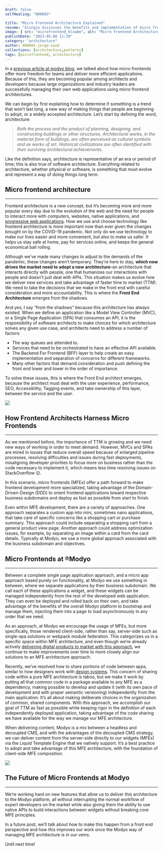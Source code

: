 ```yaml
---
draft: false
selfHealing: "000003"

title: "Micro Frontend Architecture Explained"
resume: "Giorgio discusses the benefits and implementation of micro frontend architecture, emphasizing its growing popularity and effectiveness in modern web development. He outlines how this architecture enables more efficient, specialized development by dividing frontend applications into smaller, manageable components."
image: { src: "microfrontend_klswbm", alt: "Micro Frontend Architecture" }
publishDate: "2023-05-08 11:39"
category: "architecture"
author: 000001-jorge-saud
collections: [architecture,patterns]
tags: [microfrontend, architecture]
---
```


In a [previous article at modyo blog](https://blog.modyo.com/posts/micro-frontends-empower-your-developers-to-build-better-digital-products), we talked about how micro frontends offer more freedom for teams and deliver more efficient applications. Because of this, they are becoming popular among architects and developers because large organizations and industry leaders are successfully managing their own web applications using micro frontend architectures.

We can begin by first explaining how to determine if something is a trend that won’t last long, a new way of making things that people are beginning to adopt, or a widely accepted architecture. Let’s start by defining the word, architecture:

> _Both the process and the product of planning, designing, and constructing buildings or other structures. Architectural works, in the material form of buildings, are often perceived as cultural symbols and as works of art. Historical civilizations are often identified with their surviving architectural achievements._

Like the definition says, architecture is representative of an era or period of time; this is also true of software architecture. Everything related to architecture, whether physical or software, is something that must evolve and represent a way of doing things long term.

## Micro frontend architecture

---

Frontend architecture is a new concept, but it’s becoming more and more popular every day due to the evolution of the web and the need for people to interact more with computers, websites, native applications, and [progressive web applications](https://www.youtube.com/watch?v=zB9xQH_Rhnk&t=4s). How we use and choose technology like frontend architecture is more important now than ever given the changes brought on by the COVID-19 pandemic. Not only do we use technology to make our lives easier and more convenient, but also to make us safer. It helps us stay safe at home, pay for services online, and keeps the general economical ball rolling.

Although we’ve made many changes to adjust to the demands of the pandemic, these changes aren’t temporary. They’re here to stay, **which now drives the market need to adopt a new architecture**–an architecture that interacts directly with people, one that humanizes our interactions with people and doesn’t just deal with APIs. This situation makes us evolve how we deliver new services and take advantage of faster time to market (TTM). We need to take the decisions that we make in the front end with careful consideration and more accountability. This is where the **Front End Architecture** emerges from the shadows.

And yes, I say “from the shadows” because this architecture has always existed. When we define an application like a Model View Controller (MVC), or a Single Page Application (SPA) that consumes an API, it is the responsibility of software architects to make choices for which architecture solves any given use case, and architects need to address a number of factors:

- The way queues are attended to.
- Services that need to be orchestrated to have an effective API available.
- The Backend For Frontend (BFF) layer to help create an easy implementation and separation of concerns for different frameworks.
- Many other factors that demand consideration and push defining the front end lower and lower in the order of importance.

To solve these issues, this is where the Front End architect emerges, because the architect must deal with the user experience, performance, SEO, Accessibility, Tagging events, and take ownership of this layer, between the service and the user.

![](https://miro.medium.com/v2/resize:fit:1400/1*MmgKz3-I72tznd1xMMDf2Q.png)

## How Frontend Architects Harness Micro Frontends

---

As we mentioned before, the importance of TTM is growing and we need new ways of working in order to meet demand. However, MVCs and SPAs are mired in issues that reduce overall speed because of enlarged pipeline processes, resolving difficulties and issues during fast deployments, misaligning developer priorities to focus more on business rather than the code necessary to implement it, which means less time resolving issues on StackOverflow 😉.

In this scenario, micro frontends (MFEs) offer a path forward to make frontend development more specialized, taking advantage of the Domain-Driven-Design (DDD) to orient frontend applications toward respective business subdomains and deploy as fast as possible from start to finish.

Even within MFE development, there are a variety of approaches. One approach separates a custom app into mini, sometimes nano applications, that take care of specific concerns like a shopping cart or purchase summary. This approach could include separating a shopping cart from a general product view page. Another approach could address optimization issues, for example, by separating an image within a card from the card details. Typically at Modyo, we use a more global approach associated with the business subdomain and objectives.

## Micro Frontends at ®Modyo

---

Between a complete single page application approach, and a micro app approach based purely on functionality, at Modyo we use something in between, where we separate applications by their business subdomain. We call each of these applications a widget, and these widgets can be managed independently from the rest of the developed web application. They can even be deployed and rolled back on their own, and take advantage of the benefits of the overall Modyo platform to bootstrap and manage them, injecting them into a page to load asynchronously in any order that we need.

As an approach, at Modyo we encourage the usage of MFEs, but more specifically, those rendered client-side, rather than say, server-side such as single-spa solutions or webpack module federation. This categorizes us in a specific space within MFE architecture, and even though we’re already actively [delivering digital products to market with this approach](https://www.modyo.com/solutions/microfrontend), we continue to make improvements over time to more closely align our solutions to an MFE architecture approach.

Recently, we’ve resolved how to share portions of code between apps, similar to how designers work with [design systems](https://www.modyo.com/blog/designing-consistent-and-scalable-products-building-a-design-system-with-atomic-design). This concern of sharing code within a pure MFE architecture is taboo, but we make it work by putting all that common code in a package available to any MFE as a dependency, making possible to develop and update it (with its own pace of development and with proper semantic versioning) independently from the main application. It’s all about making deliberate choices in the organization of common, shared components. With this approach, we accomplish our goal of TTM as fast as possible while keeping rigor in the definition of each independently deployed application, taking advantage of the code sharing we have available for the way we manage our MFE architecture.

When delivering content, Modyo is a mix between a headless and decoupled CMS, and with the advantages of the decoupled CMS strategy, we can deliver content from the server-side directly to our widgets (MFEs) via the Liquid Template Engine that we natively support. It’s a best practice to adopt and take advantage of this MFE architecture, with the foundation of client-side MFE composition.

![](https://miro.medium.com/v2/resize:fit:1400/0*pgqMdevdWSs9_HL8.png)

## The Future of Micro Frontends at Modyo

---

We’re working hard on new features that allow us to deliver this architecture to the Modyo platform, all without interrupting the normal workflow of expert developers on the market while also giving them the ability to use native APIs to build interactions between widgets without breaking core MFE principles.

In a future post, we’ll talk about how to make this happen from a front end perspective and how this improves our work once the Modyo way of managing MFE architecture is in our veins.

Until next time!

[](https://medium.com/tag/mfe?source=post_page-----198b211b1bcc---------------mfe-----------------)
